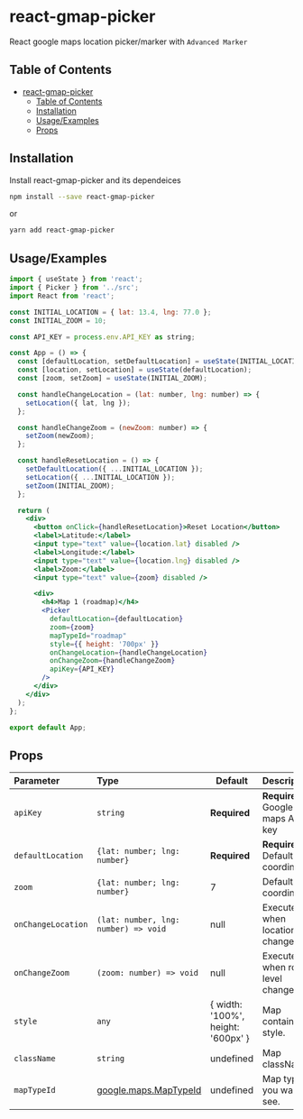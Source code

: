 
# react-gmap-picker

React google maps location picker/marker with `Advanced Marker`


## Table of Contents

- [react-gmap-picker](#react-gmap-picker)
  - [Table of Contents](#table-of-contents)
  - [Installation](#installation)
  - [Usage/Examples](#usageexamples)
  - [Props](#props)

## Installation


Install react-gmap-picker and its dependeices
```sh
npm install --save react-gmap-picker
```
or
```sh
yarn add react-gmap-picker
```
## Usage/Examples

```jsx
import { useState } from 'react';
import { Picker } from '../src';
import React from 'react';

const INITIAL_LOCATION = { lat: 13.4, lng: 77.0 };
const INITIAL_ZOOM = 10;

const API_KEY = process.env.API_KEY as string;

const App = () => {
  const [defaultLocation, setDefaultLocation] = useState(INITIAL_LOCATION);
  const [location, setLocation] = useState(defaultLocation);
  const [zoom, setZoom] = useState(INITIAL_ZOOM);

  const handleChangeLocation = (lat: number, lng: number) => {
    setLocation({ lat, lng });
  };

  const handleChangeZoom = (newZoom: number) => {
    setZoom(newZoom);
  };

  const handleResetLocation = () => {
    setDefaultLocation({ ...INITIAL_LOCATION });
    setLocation({ ...INITIAL_LOCATION });
    setZoom(INITIAL_ZOOM);
  };

  return (
    <div>
      <button onClick={handleResetLocation}>Reset Location</button>
      <label>Latitude:</label>
      <input type="text" value={location.lat} disabled />
      <label>Longitude:</label>
      <input type="text" value={location.lng} disabled />
      <label>Zoom:</label>
      <input type="text" value={zoom} disabled />

      <div>
        <h4>Map 1 (roadmap)</h4>
        <Picker
          defaultLocation={defaultLocation}
          zoom={zoom}
          mapTypeId="roadmap"
          style={{ height: '700px' }}
          onChangeLocation={handleChangeLocation}
          onChangeZoom={handleChangeZoom}
          apiKey={API_KEY}
        />
      </div>
    </div>
  );
};

export default App;
```


## Props

| Parameter | Type     | Default  | Description                |
| :-------- | :------- | ---------| :------------------------- |
| `apiKey` | `string` | **Required** | **Required**. Google maps API key |
| `defaultLocation` | `{lat: number; lng: number}` |  **Required** |  **Required**. Default coordinate. |
| `zoom` | `{lat: number; lng: number}` | 7 | Default coordinate. |
| `onChangeLocation` | `(lat: number, lng: number) => void` | null | Executes when location changes. |
| `onChangeZoom` | `(zoom: number) => void` | null | Executes when room level changes. |
| `style` | `any` | { width: '100%', height: '600px' } | Map container style. |
| `className` | `string` | undefined | Map className. |
| `mapTypeId` | [google.maps.MapTypeId](https://developers.google.com/maps/documentation/javascript/maptypes) | undefined | Map type you want to see. |

